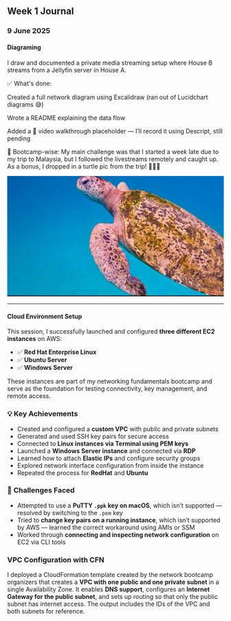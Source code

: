 ## Week 1 Journal 

### 9 June 2025

#### Diagraming

I draw and documented a private media streaming setup where House B streams from a Jellyfin server in House A. 

✅ What's done:

Created a full network diagram using Excalidraw (ran out of Lucidchart diagrams 😅)

Wrote a README explaining the data flow

Added a 🎥 video walkthrough placeholder — I’ll record it using Descript, still pending

🐢 Bootcamp-wise: My main challenge was that I started a week late due to my trip to Malaysia, but I followed the livestreams remotely and caught up.
As a bonus, I dropped in a turtle pic from the trip! 🐢📸🌴

![turtle](assets/turtle.jpeg)

---

#### Cloud Environment Setup

This session, I successfully launched and configured **three different EC2 instances** on AWS:

* ✅ **Red Hat Enterprise Linux**
* ✅ **Ubuntu Server**
* ✅ **Windows Server**

These instances are part of my networking fundamentals bootcamp and serve as the foundation for testing connectivity, key management, and remote access.


### 💡 **Key Achievements**

* Created and configured a **custom VPC** with public and private subnets
* Generated and used SSH key pairs for secure access
* Connected to **Linux instances via Terminal using PEM keys**
* Launched a **Windows Server instance** and connected via **RDP**
* Learned how to attach **Elastic IPs** and configure security groups
* Explored network interface configuration from inside the instance
* Repeated the process for **RedHat** and **Ubuntu**

### 🚧 **Challenges Faced**

* Attempted to use a **PuTTY `.ppk` key on macOS**, which isn’t supported — resolved by switching to the `.pem` key
* Tried to **change key pairs on a running instance**, which isn’t supported by AWS — learned the correct workaround using AMIs or SSM
* Worked through **connecting and inspecting network configuration** on EC2 via CLI tools

### **VPC Configuration with CFN** 

I deployed a CloudFormation template created by the network bootcamp organizers that creates a **VPC with one public and one private subnet** in a single Availability Zone. It enables **DNS support**, configures an **Internet Gateway for the public subnet**, and sets up routing so that only the public subnet has internet access. The output includes the IDs of the VPC and both subnets for reference.



